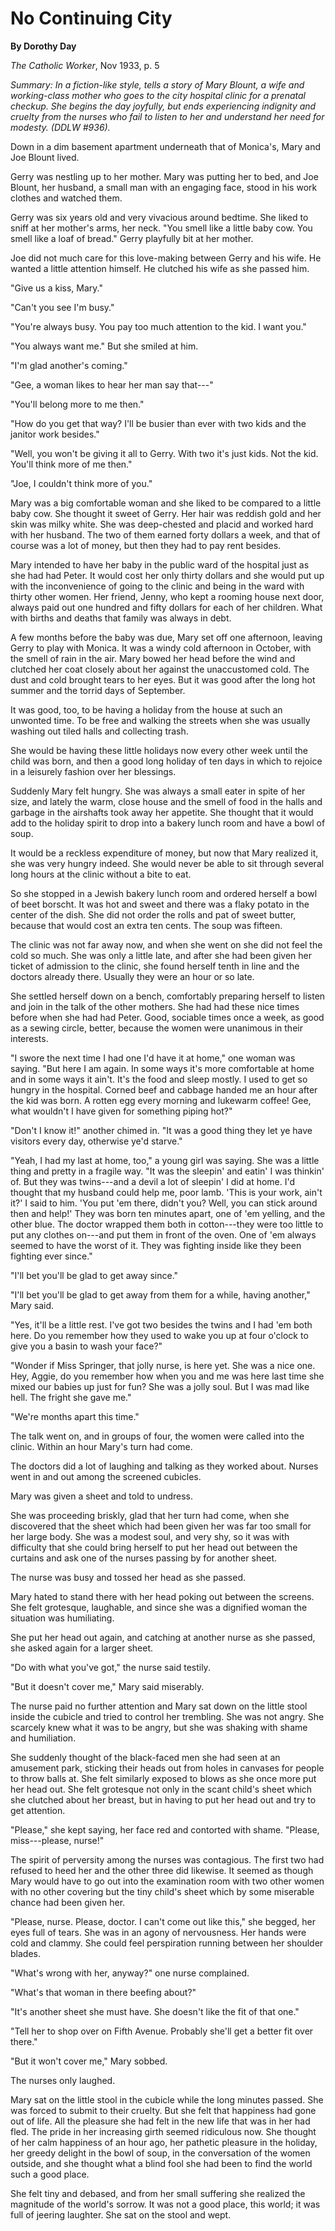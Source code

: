 No Continuing City
==================

**By Dorothy Day**

*The Catholic Worker*, Nov 1933, p. 5

*Summary: In a fiction-like style, tells a story of Mary Blount, a wife
and working-class mother who goes to the city hospital clinic for a
prenatal checkup. She begins the day joyfully, but ends experiencing
indignity and cruelty from the nurses who fail to listen to her and
understand her need for modesty. (DDLW \#936).*

Down in a dim basement apartment underneath that of Monica's, Mary and
Joe Blount lived.

Gerry was nestling up to her mother. Mary was putting her to bed, and
Joe Blount, her husband, a small man with an engaging face, stood in his
work clothes and watched them.

Gerry was six years old and very vivacious around bedtime. She liked to
sniff at her mother's arms, her neck. "You smell like a little baby cow.
You smell like a loaf of bread." Gerry playfully bit at her mother.

Joe did not much care for this love-making between Gerry and his wife.
He wanted a little attention himself. He clutched his wife as she passed
him.

"Give us a kiss, Mary."

"Can't you see I'm busy."

"You're always busy. You pay too much attention to the kid. I want you."

"You always want me." But she smiled at him.

"I'm glad another's coming."

"Gee, a woman likes to hear her man say that---"

"You'll belong more to me then."

"How do you get that way? I'll be busier than ever with two kids and the
janitor work besides."

"Well, you won't be giving it all to Gerry. With two it's just kids. Not
the kid. You'll think more of me then."

"Joe, I couldn't think more of you."

Mary was a big comfortable woman and she liked to be compared to a
little baby cow. She thought it sweet of Gerry. Her hair was reddish
gold and her skin was milky white. She was deep-chested and placid and
worked hard with her husband. The two of them earned forty dollars a
week, and that of course was a lot of money, but then they had to pay
rent besides.

Mary intended to have her baby in the public ward of the hospital just
as she had had Peter. It would cost her only thirty dollars and she
would put up with the inconvenience of going to the clinic and being in
the ward with thirty other women. Her friend, Jenny, who kept a rooming
house next door, always paid out one hundred and fifty dollars for each
of her children. What with births and deaths that family was always in
debt.

A few months before the baby was due, Mary set off one afternoon,
leaving Gerry to play with Monica. It was a windy cold afternoon in
October, with the smell of rain in the air. Mary bowed her head before
the wind and clutched her coat closely about her against the
unaccustomed cold. The dust and cold brought tears to her eyes. But it
was good after the long hot summer and the torrid days of September.

It was good, too, to be having a holiday from the house at such an
unwonted time. To be free and walking the streets when she was usually
washing out tiled halls and collecting trash.

She would be having these little holidays now every other week until the
child was born, and then a good long holiday of ten days in which to
rejoice in a leisurely fashion over her blessings.

Suddenly Mary felt hungry. She was always a small eater in spite of her
size, and lately the warm, close house and the smell of food in the
halls and garbage in the airshafts took away her appetite. She thought
that it would add to the holiday spirit to drop into a bakery lunch room
and have a bowl of soup.

It would be a reckless expenditure of money, but now that Mary realized
it, she was very hungry indeed. She would never be able to sit through
several long hours at the clinic without a bite to eat.

So she stopped in a Jewish bakery lunch room and ordered herself a bowl
of beet borscht. It was hot and sweet and there was a flaky potato in
the center of the dish. She did not order the rolls and pat of sweet
butter, because that would cost an extra ten cents. The soup was
fifteen.

The clinic was not far away now, and when she went on she did not feel
the cold so much. She was only a little late, and after she had been
given her ticket of admission to the clinic, she found herself tenth in
line and the doctors already there. Usually they were an hour or so
late.

She settled herself down on a bench, comfortably preparing herself to
listen and join in the talk of the other mothers. She had had these nice
times before when she had had Peter. Good, sociable times once a week,
as good as a sewing circle, better, because the women were unanimous in
their interests.

"I swore the next time I had one I'd have it at home," one woman was
saying. "But here I am again. In some ways it's more comfortable at home
and in some ways it ain't. It's the food and sleep mostly. I used to get
so hungry in the hospital. Corned beef and cabbage handed me an hour
after the kid was born. A rotten egg every morning and lukewarm coffee!
Gee, what wouldn't I have given for something piping hot?"

"Don't I know it!" another chimed in. "It was a good thing they let ye
have visitors every day, otherwise ye'd starve."

"Yeah, I had my last at home, too," a young girl was saying. She was a
little thing and pretty in a fragile way. "It was the sleepin' and
eatin' I was thinkin' of. But they was twins---and a devil a lot of
sleepin' I did at home. I'd thought that my husband could help me, poor
lamb. 'This is your work, ain't it?' I said to him. 'You put 'em there,
didn't you? Well, you can stick around then and help!' They was born ten
minutes apart, one of 'em yelling, and the other blue. The doctor
wrapped them both in cotton---they were too little to put any clothes
on---and put them in front of the oven. One of 'em always seemed to have
the worst of it. They was fighting inside like they been fighting ever
since."

"I'll bet you'll be glad to get away since."

"I'll bet you'll be glad to get away from them for a while, having
another," Mary said.

"Yes, it'll be a little rest. I've got two besides the twins and I had
'em both here. Do you remember how they used to wake you up at four
o'clock to give you a basin to wash your face?"

"Wonder if Miss Springer, that jolly nurse, is here yet. She was a nice
one. Hey, Aggie, do you remember how when you and me was here last time
she mixed our babies up just for fun? She was a jolly soul. But I was
mad like hell. The fright she gave me."

"We're months apart this time."

The talk went on, and in groups of four, the women were called into the
clinic. Within an hour Mary's turn had come.

The doctors did a lot of laughing and talking as they worked about.
Nurses went in and out among the screened cubicles.

Mary was given a sheet and told to undress.

She was proceeding briskly, glad that her turn had come, when she
discovered that the sheet which had been given her was far too small for
her large body. She was a modest soul, and very shy, so it was with
difficulty that she could bring herself to put her head out between the
curtains and ask one of the nurses passing by for another sheet.

The nurse was busy and tossed her head as she passed.

Mary hated to stand there with her head poking out between the screens.
She felt grotesque, laughable, and since she was a dignified woman the
situation was humiliating.

She put her head out again, and catching at another nurse as she passed,
she asked again for a larger sheet.

"Do with what you've got," the nurse said testily.

"But it doesn't cover me," Mary said miserably.

The nurse paid no further attention and Mary sat down on the little
stool inside the cubicle and tried to control her trembling. She was not
angry. She scarcely knew what it was to be angry, but she was shaking
with shame and humiliation.

She suddenly thought of the black-faced men she had seen at an amusement
park, sticking their heads out from holes in canvases for people to
throw balls at. She felt similarly exposed to blows as she once more put
her head out. She felt grotesque not only in the scant child's sheet
which she clutched about her breast, but in having to put her head out
and try to get attention.

"Please," she kept saying, her face red and contorted with shame.
"Please, miss---please, nurse!"

The spirit of perversity among the nurses was contagious. The first two
had refused to heed her and the other three did likewise. It seemed as
though Mary would have to go out into the examination room with two
other women with no other covering but the tiny child's sheet which by
some miserable chance had been given her.

"Please, nurse. Please, doctor. I can't come out like this," she begged,
her eyes full of tears. She was in an agony of nervousness. Her hands
were cold and clammy. She could feel perspiration running between her
shoulder blades.

"What's wrong with her, anyway?" one nurse complained.

"What's that woman in there beefing about?"

"It's another sheet she must have. She doesn't like the fit of that
one."

"Tell her to shop over on Fifth Avenue. Probably she'll get a better fit
over there."

"But it won't cover me," Mary sobbed.

The nurses only laughed.

Mary sat on the little stool in the cubicle while the long minutes
passed. She was forced to submit to their cruelty. But she felt that
happiness had gone out of life. All the pleasure she had felt in the new
life that was in her had fled. The pride in her increasing girth seemed
ridiculous now. She thought of her calm happiness of an hour ago, her
pathetic pleasure in the holiday, her greedy delight in the bowl of
soup, in the conversation of the women outside, and she thought what a
blind fool she had been to find the world such a good place.

She felt tiny and debased, and from her small suffering she realized the
magnitude of the world's sorrow. It was not a good place, this world; it
was full of jeering laughter. She sat on the stool and wept.
